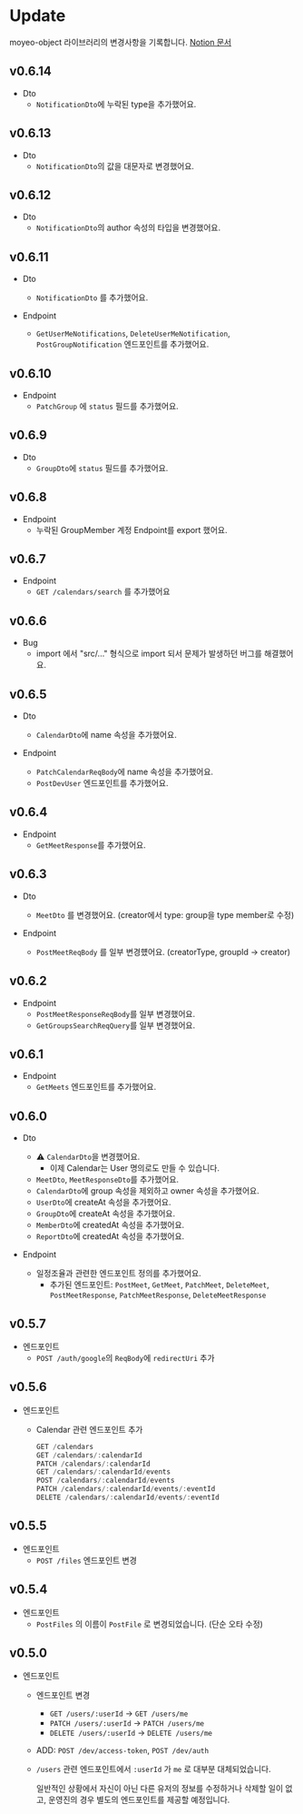 # Update

moyeo-object 라이브러리의 변경사항을 기록합니다. [Notion 문서](https://www.notion.so/32aed8bf42344d698e7430326b3037ad)

## v0.6.14

-   Dto
    -   `NotificationDto`에 누락된 type을 추가했어요.

## v0.6.13

-   Dto
    -   `NotificationDto`의 값을 대문자로 변경했어요.

## v0.6.12

-   Dto
    -   `NotificationDto`의 author 속성의 타입을 변경했어요.

## v0.6.11

-   Dto

    -   `NotificationDto` 를 추가했어요.

-   Endpoint
    -   `GetUserMeNotifications`, `DeleteUserMeNotification`, `PostGroupNotification` 엔드포인트를 추가했어요.

## v0.6.10

-   Endpoint
    -   `PatchGroup` 에 `status` 필드를 추가했어요.

## v0.6.9

-   Dto
    -   `GroupDto`에 `status` 필드를 추가했어요.

## v0.6.8

-   Endpoint
    -   누락된 GroupMember 계정 Endpoint를 export 했어요.

## v0.6.7

-   Endpoint
    -   `GET /calendars/search` 를 추가했어요

## v0.6.6

-   Bug
    -   import 에서 "src/..." 형식으로 import 되서 문제가 발생하던 버그를 해결했어요.

## v0.6.5

-   Dto

    -   `CalendarDto`에 name 속성을 추가했어요.

-   Endpoint
    -   `PatchCalendarReqBody`에 name 속성을 추가했어요.
    -   `PostDevUser` 엔드포인트를 추가했어요.

## v0.6.4

-   Endpoint
    -   `GetMeetResponse`를 추가했어요.

## v0.6.3

-   Dto

    -   `MeetDto` 를 변경했어요. (creator에서 type: group을 type member로 수정)

-   Endpoint

    -   `PostMeetReqBody` 를 일부 변경헀어요. (creatorType, groupId -> creator)

## v0.6.2

-   Endpoint
    -   `PostMeetResponseReqBody`를 일부 변경했어요.
    -   `GetGroupsSearchReqQuery`를 일부 변경했어요.

## v0.6.1

-   Endpoint
    -   `GetMeets` 엔드포인트를 추가했어요.

## v0.6.0

-   Dto

    -   ⚠️ `CalendarDto`을 변경했어요.
        -   이제 Calendar는 User 명의로도 만들 수 있습니다.
    -   `MeetDto`, `MeetResponseDto`를 추가했어요.
    -   `CalendarDto`에 group 속성을 제외하고 owner 속성을 추가했어요.
    -   `UserDto`에 createAt 속성을 추가했어요.
    -   `GroupDto`에 createAt 속성을 추가했어요.
    -   `MemberDto`에 createdAt 속성을 추가했어요.
    -   `ReportDto`에 createdAt 속성을 추가했어요.

-   Endpoint
    -   일정조율과 관련한 엔드포인트 정의를 추가했어요.
        -   추가된 엔드포인트: `PostMeet`, `GetMeet`, `PatchMeet`, `DeleteMeet`, `PostMeetResponse`, `PatchMeetResponse`, `DeleteMeetResponse`

## v0.5.7

-   엔드포인트
    -   `POST /auth/google`의 `ReqBody`에 `redirectUri` 추가

## v0.5.6

-   엔드포인트

    -   Calendar 관련 엔드포인트 추가

        ```typescript
        GET /calendars
        GET /calendars/:calendarId
        PATCH /calendars/:calendarId
        GET /calendars/:calendarId/events
        POST /calendars/:calendarId/events
        PATCH /calendars/:calendarId/events/:eventId
        DELETE /calendars/:calendarId/events/:eventId
        ```

## v0.5.5

-   엔드포인트
    -   `POST /files` 엔드포인트 변경

## v0.5.4

-   엔드포인트
    -   `PostFiles` 의 이름이 `PostFile` 로 변경되었습니다. (단순 오타 수정)

## v0.5.0

-   엔드포인트

    -   엔드포인트 변경

        -   `GET /users/:userId` → `GET /users/me`
        -   `PATCH /users/:userId` → `PATCH /users/me`
        -   `DELETE /users/:userId` → `DELETE /users/me`

    -   ADD: `POST /dev/access-token`, `POST /dev/auth`

    -   `/users` 관련 엔드포인트에서 `:userId` 가 `me` 로 대부분 대체되었습니다.

        일반적인 상황에서 자신이 아닌 다른 유저의 정보를 수정하거나 삭제할 일이 없고, 운영진의 경우 별도의 엔드포인트를 제공할 예정입니다.
